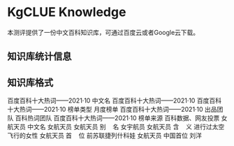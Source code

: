 # KgCLUE Knowledge

本测评提供了一份中文百科知识库，可通过百度云或者Google云下载。

## 知识库统计信息

## 知识库格式

百度百科十大热词——2021·10	中文名	百度百科十大热词——2021·10
百度百科十大热词——2021·10	榜单类型	月度榜单
百度百科十大热词——2021·10	出品团队	百科热词团队
百度百科十大热词——2021·10	榜单来源	百科数据、网友投票
女航天员	中文名	女航天员
女航天员	别    名	女宇航员
女航天员	含    义	进行过太空飞行的女性
女航天员	首    位	前苏联捷列什科娃
女航天员	中国首位	刘洋

